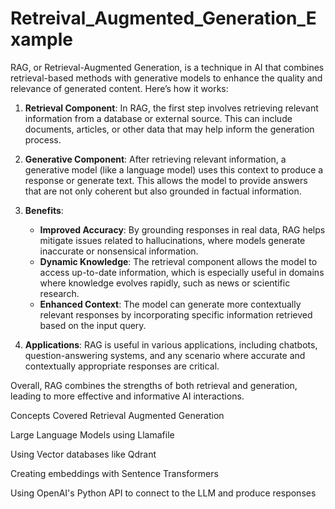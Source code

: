 # Retreival_Augmented_Generation_Example

RAG, or Retrieval-Augmented Generation, is a technique in AI that combines retrieval-based methods with generative models to enhance the quality and relevance of generated content. Here’s how it works:

1. **Retrieval Component**: In RAG, the first step involves retrieving relevant information from a database or external source. This can include documents, articles, or other data that may help inform the generation process.

2. **Generative Component**: After retrieving relevant information, a generative model (like a language model) uses this context to produce a response or generate text. This allows the model to provide answers that are not only coherent but also grounded in factual information.

3. **Benefits**:
   - **Improved Accuracy**: By grounding responses in real data, RAG helps mitigate issues related to hallucinations, where models generate inaccurate or nonsensical information.
   - **Dynamic Knowledge**: The retrieval component allows the model to access up-to-date information, which is especially useful in domains where knowledge evolves rapidly, such as news or scientific research.
   - **Enhanced Context**: The model can generate more contextually relevant responses by incorporating specific information retrieved based on the input query.

4. **Applications**: RAG is useful in various applications, including chatbots, question-answering systems, and any scenario where accurate and contextually appropriate responses are critical.

Overall, RAG combines the strengths of both retrieval and generation, leading to more effective and informative AI interactions.


Concepts Covered
Retrieval Augmented Generation

Large Language Models using Llamafile

Using Vector databases like Qdrant

Creating embeddings with Sentence Transformers

Using OpenAI's Python API to connect to the LLM and produce responses
